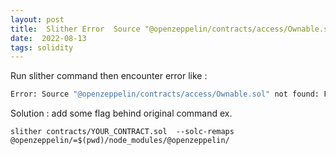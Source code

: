 ```yaml
---
layout: post
title:  Slither Error  Source "@openzeppelin/contracts/access/Ownable.sol" not found
date:  2022-08-13
tags: solidity
---
```

Run slither command then encounter error like : 
``` sh
Error: Source "@openzeppelin/contracts/access/Ownable.sol" not found: File not found. Searched the following locations: "".
```

Solution : add some flag behind original command
ex.
``` shell
slither contracts/YOUR_CONTRACT.sol  --solc-remaps @openzeppelin/=$(pwd)/node_modules/@openzeppelin/
```